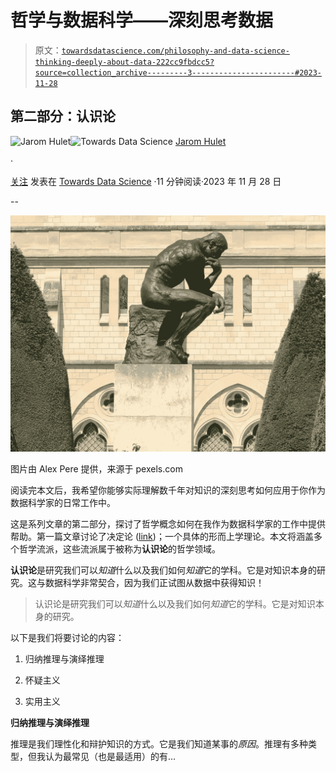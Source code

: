 # 哲学与数据科学——深刻思考数据

> 原文：[`towardsdatascience.com/philosophy-and-data-science-thinking-deeply-about-data-222cc9fbdcc5?source=collection_archive---------3-----------------------#2023-11-28`](https://towardsdatascience.com/philosophy-and-data-science-thinking-deeply-about-data-222cc9fbdcc5?source=collection_archive---------3-----------------------#2023-11-28)

## 第二部分：认识论

[](https://medium.com/@jarom.hulet?source=post_page-----222cc9fbdcc5--------------------------------)![Jarom Hulet](https://medium.com/@jarom.hulet?source=post_page-----222cc9fbdcc5--------------------------------)[](https://towardsdatascience.com/?source=post_page-----222cc9fbdcc5--------------------------------)![Towards Data Science](https://towardsdatascience.com/?source=post_page-----222cc9fbdcc5--------------------------------) [Jarom Hulet](https://medium.com/@jarom.hulet?source=post_page-----222cc9fbdcc5--------------------------------)

·

[关注](https://medium.com/m/signin?actionUrl=https%3A%2F%2Fmedium.com%2F_%2Fsubscribe%2Fuser%2F88982a88b4e5&operation=register&redirect=https%3A%2F%2Ftowardsdatascience.com%2Fphilosophy-and-data-science-thinking-deeply-about-data-222cc9fbdcc5&user=Jarom+Hulet&userId=88982a88b4e5&source=post_page-88982a88b4e5----222cc9fbdcc5---------------------post_header-----------) 发表在 [Towards Data Science](https://towardsdatascience.com/?source=post_page-----222cc9fbdcc5--------------------------------) ·11 分钟阅读·2023 年 11 月 28 日[](https://medium.com/m/signin?actionUrl=https%3A%2F%2Fmedium.com%2F_%2Fvote%2Ftowards-data-science%2F222cc9fbdcc5&operation=register&redirect=https%3A%2F%2Ftowardsdatascience.com%2Fphilosophy-and-data-science-thinking-deeply-about-data-222cc9fbdcc5&user=Jarom+Hulet&userId=88982a88b4e5&source=-----222cc9fbdcc5---------------------clap_footer-----------)

--

[](https://medium.com/m/signin?actionUrl=https%3A%2F%2Fmedium.com%2F_%2Fbookmark%2Fp%2F222cc9fbdcc5&operation=register&redirect=https%3A%2F%2Ftowardsdatascience.com%2Fphilosophy-and-data-science-thinking-deeply-about-data-222cc9fbdcc5&source=-----222cc9fbdcc5---------------------bookmark_footer-----------)![](img/2b6675f0a9b4258dcee3c847565f5896.png)

图片由 Alex Pere 提供，来源于 pexels.com

阅读完本文后，我希望你能够实际理解数千年对知识的深刻思考如何应用于你作为数据科学家的日常工作中。

这是系列文章的第二部分，探讨了哲学概念如何在我作为数据科学家的工作中提供帮助。第一篇文章讨论了决定论 ([link](https://medium.com/towards-data-science/philosophy-and-data-science-thinking-deeply-about-data-f9b3960c9897))；一个具体的形而上学理论。本文将涵盖多个哲学流派，这些流派属于被称为**认识论**的哲学领域。

**认识论**是研究我们可以*知道*什么以及我们如何*知道*它的学科。它是对知识本身的研究。这与数据科学非常契合，因为我们正试图从数据中获得知识！

> 认识论是研究我们可以*知道*什么以及我们如何*知道*它的学科。它是对知识本身的研究。

以下是我们将要讨论的内容：

1.  归纳推理与演绎推理

1.  怀疑主义

1.  实用主义

**归纳推理与演绎推理**

推理是我们理性化和辩护知识的方式。它是我们知道某事的*原因*。推理有多种类型，但我认为最常见（也是最适用）的有…
